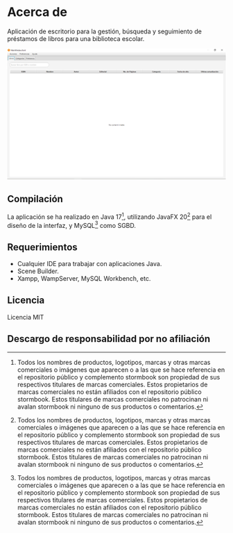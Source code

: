 # Acerca de

Aplicación de escritorio para la gestión, búsqueda y seguimiento de préstamos de libros para una biblioteca escolar.

<p align="center">
  <img src=".github/resources/stormbook.PNG" width="auto" height="auto" title="Imagen representativa de la pantalla de inicio de la app." />
</p>

## Compilación

La aplicación se ha realizado en Java 17[^1], utilizando JavaFX 20[^1] para el diseño de la interfaz, y MySQL[^1] como SGBD.

## Requerimientos

- Cualquier IDE para trabajar con aplicaciones Java. 
- Scene Builder.
- Xampp, WampServer, MySQL Workbench, etc.

## Licencia

Licencia MIT

## Descargo de responsabilidad por no afiliación

[^1]:Todos los nombres de productos, logotipos, marcas y otras marcas comerciales o imágenes que aparecen o a las que se hace referencia en el repositorio público y complemento stormbook son propiedad de sus respectivos titulares de marcas comerciales. Estos propietarios de marcas comerciales no están afiliados con el repositorio público stormbook. Estos titulares de marcas comerciales no patrocinan ni avalan stormbook ni ninguno de sus productos o comentarios.
